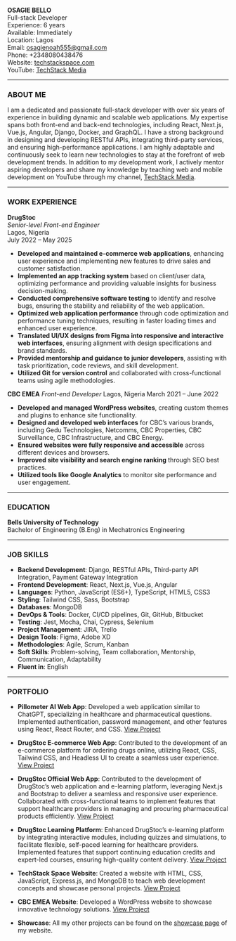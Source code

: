 **OSAGIE BELLO** \
Full-stack Developer \
Experience: 6 years \
Available: Immediately  
Location: Lagos \
Email: [osagienoah555@gmail.com](mailto:osagienoah555@gmail.com) \
Phone: +2348080438476 \
Website: [techstackspace.com](https://techstackspace.com) \
YouTube: [TechStack Media](https://youtube.com/@techstackmedia)

---

### ABOUT ME

I am a dedicated and passionate full-stack developer with over six years of experience in building dynamic and scalable web applications. My expertise spans both front-end and back-end technologies, including React, Next.js, Vue.js, Angular, Django, Docker, and GraphQL. I have a strong background in designing and developing RESTful APIs, integrating third-party services, and ensuring high-performance applications. I am highly adaptable and continuously seek to learn new technologies to stay at the forefront of web development trends. In addition to my development work, I actively mentor aspiring developers and share my knowledge by teaching web and mobile development on YouTube through my channel, [TechStack Media](https://youtube.com/@techstackmedia).

---

### WORK EXPERIENCE

**DrugStoc** \
*Senior-level Front-end Engineer* \
Lagos, Nigeria \
July 2022 – May 2025

* **Developed and maintained e-commerce web applications**, enhancing user experience and implementing new features to drive sales and customer satisfaction.
* **Implemented an app tracking system** based on client/user data, optimizing performance and providing valuable insights for business decision-making.
* **Conducted comprehensive software testing** to identify and resolve bugs, ensuring the stability and reliability of the web application.
* **Optimized web application performance** through code optimization and performance tuning techniques, resulting in faster loading times and enhanced user experience.
* **Translated UI/UX designs from Figma into responsive and interactive web interfaces**, ensuring alignment with design specifications and brand standards.
* **Provided mentorship and guidance to junior developers**, assisting with task prioritization, code reviews, and skill development.
* **Utilized Git for version control** and collaborated with cross-functional teams using agile methodologies.

**CBC EMEA**
*Front-end Developer*
Lagos, Nigeria
March 2021 – June 2022

* **Developed and managed WordPress websites**, creating custom themes and plugins to enhance site functionality.
* **Designed and developed web interfaces** for CBC’s various brands, including Gedu Technologies, Netcomms, CBC Properties, CBC Surveillance, CBC Infrastructure, and CBC Energy.
* **Ensured websites were fully responsive and accessible** across different devices and browsers.
* **Improved site visibility and search engine ranking** through SEO best practices.
* **Utilized tools like Google Analytics** to monitor site performance and user engagement.

---

### EDUCATION

**Bells University of Technology** \
Bachelor of Engineering (B.Eng) in Mechatronics Engineering

---

### JOB SKILLS

* **Backend Development**: Django, RESTful APIs, Third-party API Integration, Payment Gateway Integration
* **Frontend Development**: React, Next.js, Vue.js, Angular
* **Languages**: Python, JavaScript (ES6+), TypeScript, HTML5, CSS3
* **Styling**: Tailwind CSS, Sass, Bootstrap
* **Databases**: MongoDB
* **DevOps & Tools**: Docker, CI/CD pipelines, Git, GitHub, Bitbucket
* **Testing**: Jest, Mocha, Chai, Cypress, Selenium
* **Project Management**: JIRA, Trello
* **Design Tools**: Figma, Adobe XD
* **Methodologies**: Agile, Scrum, Kanban
* **Soft Skills**: Problem-solving, Team collaboration, Mentorship, Communication, Adaptability
* **Fluent in**: English

---

### PORTFOLIO

* **Pillometer AI Web App**: Developed a web application similar to ChatGPT, specializing in healthcare and pharmaceutical questions. Implemented authentication, password management, and other features using React, React Router, and CSS.
  [View Project](https://pillometer.com/)

* **DrugStoc E-commerce Web App**: Contributed to the development of an e-commerce platform for ordering drugs online, utilizing React, CSS, Tailwind CSS, and Headless UI to create a seamless user experience.
  [View Project](https://app.drugstoc.com)

* **DrugStoc Official Web App**: Contributed to the development of DrugStoc’s web application and e-learning platform, leveraging Next.js and Bootstrap to deliver a seamless and responsive user experience. Collaborated with cross-functional teams to implement features that support healthcare providers in managing and procuring pharmaceutical products efficiently.
  [View Project](https://drugstoc.com)

* **DrugStoc Learning Platform**: Enhanced DrugStoc’s e-learning platform by integrating interactive modules, including quizzes and simulations, to facilitate flexible, self-paced learning for healthcare providers. Implemented features that support continuing education credits and expert-led courses, ensuring high-quality content delivery.
  [View Project](https://www.drugstoc.com/learning)

* **TechStack Space Website**: Created a website with HTML, CSS, JavaScript, Express.js, and MongoDB to teach web development concepts and showcase personal projects.
  [View Project](https://blog.techstackspace.com)

* **CBC EMEA Website**: Developed a WordPress website to showcase innovative technology solutions.
  [View Project](https://cbcema.com)

* **Showcase**: All my other projects can be found on the [showcase page](https://techstackspace.com/projects) of my website.

